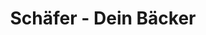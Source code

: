 ---
title: "Schäfer - Dein Bäcker"
url: /bad-camberg/schaefer-dein-baecker-frankfurter-strasse/
shop: Bäckerei
---